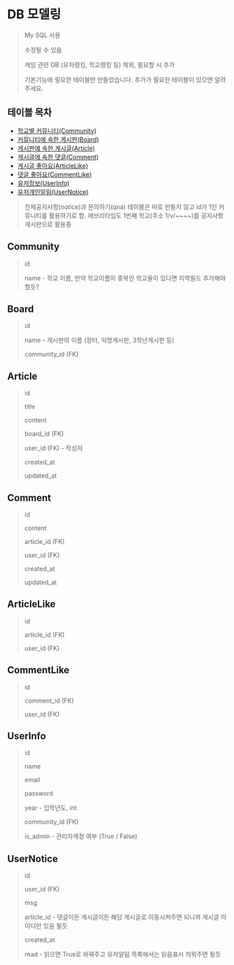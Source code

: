 # DB 모델링

> My SQL 사용
>
> 수정될 수 있음
>
> 게임 관련 DB (유저랭킹, 학교랭킹 등) 제외, 필요할 시 추가
>
> 기본기능에 필요한 테이블만 만들었습니다. 추가가 필요한 테이블이 있으면 알려주세요.



## 테이블 목차

- [학교별 커뮤니티(Community)](#Community)
- [커뮤니티에 속한 게시판(Board)](#Board)
- [게시판에 속한 게시글(Article)](#Article)
- [게시글에 속한 댓글(Comment)](#Comment)
- [게시글 좋아요(ArticleLike)](#ArticleLike)
- [댓글 좋아요(CommentLike)](#CommentLike)
- [유저정보(UserInfo)](#UserInfo)
- [유저개인알림(UserNotice)](#UserNotice)

>  전체공지사항(notice)과 문의하기(qna) 테이블은 따로 만들지 않고 id가 1인 커뮤니티를 활용하기로 함. 에브리타임도 1번째 학교(주소 1/v/~~~~)를 공지사항 게시판으로 활용중



## Community

> id
>
> name - 학교 이름, 만약 학교이름이 중복인 학교들이 있다면 지역필드 추가해야 할듯?



## Board

> id
>
> name - 게시판의 이름 (장터, 익명게시판, 3학년게시판 등)
>
> community_id (FK)



## Article

> id
>
> title
>
> content
>
> board_id (FK)
>
> user_id (FK) - 작성자
>
> created_at
>
> updated_at



## Comment

> id
>
> content
>
> article_id (FK)
>
> user_id (FK)
>
> created_at
>
> updated_at



## ArticleLike

> id
>
> article_id (FK)
>
> user_id (FK)



## CommentLike

> id
>
> comment_id (FK)
>
> user_id (FK)



## UserInfo

> id
>
> name
>
> email
>
> password
>
> year - 입학년도, int
>
> community_id (FK)
>
> is_admin - 관리자계정 여부 (True / False)



## UserNotice

> id
>
> user_id (FK)
>
> msg
>
> article_id - 댓글이든 게시글이든 해당 게시글로 이동시켜주면 되니까 게시글 아이디만 있음 될듯
>
> created_at
>
> read - 읽으면 True로 바꿔주고 유저알림 목록에서는 읽음표시 띄워주면 될듯

